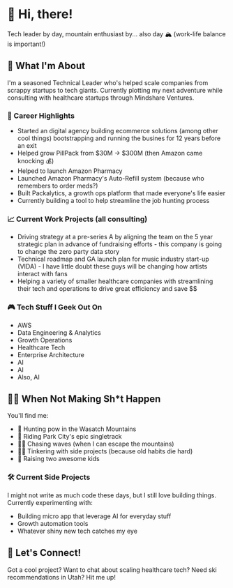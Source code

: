 # 👋 Hi, there!

Tech leader by day, mountain enthusiast by... also day 🏔️ (work-life balance is important!)

## 🎯 What I'm About

I'm a seasoned Technical Leader who's helped scale companies from scrappy startups to tech giants. Currently plotting my next adventure while consulting with healthcare startups through Mindshare Ventures.

### 🚀 Career Highlights
- Started an digital agency building ecommerce solutions (among other cool things) bootstrapping and running the busines for 12 years before an exit
- Helped grow PillPack from $30M → $300M (then Amazon came knocking 💰)
- Helped to launch Amazon Pharmacy
- Launched Amazon Pharmacy's Auto-Refill system (because who remembers to order meds?)
- Built Packalytics, a growth ops platform that made everyone's life easier
- Currently building a tool to help streamline the job hunting process

### 📈 Current Work Projects (all consulting)
- Driving strategy at a pre-series A by aligning the team on the 5 year strategic plan in advance of fundraising efforts - this company is going to change the zero party data story
- Technical roadmap and GA launch plan for music industry start-up (VIDA) - I have little doubt these guys will be changing how artists interact with fans
- Helping a variety of smaller healthcare companies with streamlining their tech and operations to drive great efficiency and save $$ 

### 🎮 Tech Stuff I Geek Out On
- AWS 
- Data Engineering & Analytics
- Growth Operations
- Healthcare Tech
- Enterprise Architecture
- AI
- AI
- Also, AI

## 🏃‍♂️ When Not Making Sh*t Happen

You'll find me:
- 🎿 Hunting pow in the Wasatch Mountains
- 🚵 Riding Park City's epic singletrack
- 🏄‍♂️ Chasing waves (when I can escape the mountains)
- 👨‍💻 Tinkering with side projects (because old habits die hard)
- 👧 Raising two awesome kids 

### 🛠️ Current Side Projects
I might not write as much code these days, but I still love building things. Currently experimenting with:
- Building micro app that leverage AI for everyday stuff
- Growth automation tools
- Whatever shiny new tech catches my eye

## 🤝 Let's Connect!
Got a cool project? Want to chat about scaling healthcare tech? Need ski recommendations in Utah? Hit me up!
